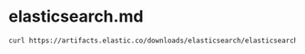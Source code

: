 # elasticsearch.md
```sh
curl https://artifacts.elastic.co/downloads/elasticsearch/elasticsearch-7.13.1-linux-x86_64.tar.gz | tar -xzf -
```

```
```
